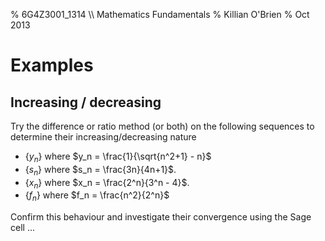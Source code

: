 % 6G4Z3001_1314 \\\\ Mathematics Fundamentals
% Killian O'Brien
% Oct 2013
# Examples

## Increasing / decreasing

Try the difference or ratio method (or both) on the following sequences to determine their increasing/decreasing nature

* $\left \{ y_n \right \}$ where $y_n = \frac{1}{\sqrt{n^2+1} - n}$
* $\left \{ s_n \right \}$ where $s_n = \frac{3n}{4n+1}$.
* $\left \{ x_n \right \}$ where $x_n = \frac{2^n}{3^n - 4}$.
* $\left \{ f_n \right \}$ where $f_n = \frac{n^2}{2^n}$

Confirm this behaviour and investigate their convergence using the Sage cell ...

<div class="compute"><script type="text/x-sage">
list_plot([(5^n)/factorial(n) for n in range(5)])
</script></div>



 <!--- 
 <div class="compute"><script type="text/x-sage"><div class="compute"><script type="text/x-sage">
@interact
def tline(ep=slider(0.0001,4,0.1,0)):
          p=plot(sin(x), (x, 0, 2*pi));
          a=pi/2;
          u=a+ep;
          slope=(sin(u)-sin(a))/(u-a);
          q=plot(slope*(x-pi/2)+sin(pi/2), (x,0,2*pi), color='red');
          (p+q).show();
</script></div> </script></div> 



 --->
